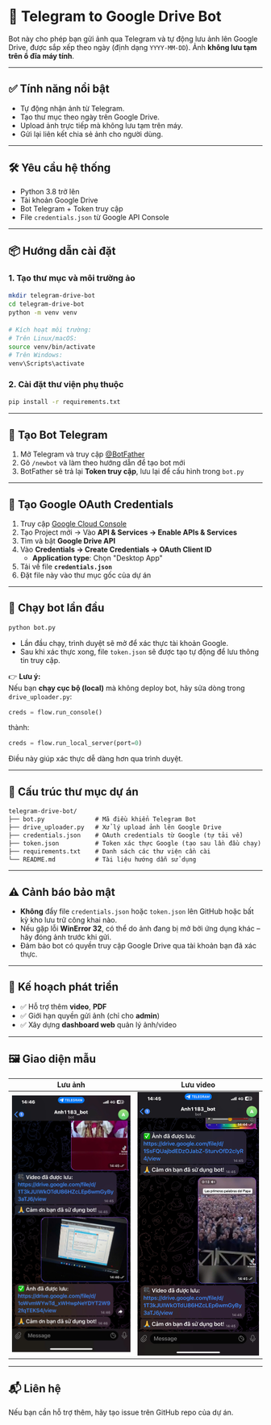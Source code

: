 
# 📸 Telegram to Google Drive Bot

Bot này cho phép bạn gửi ảnh qua Telegram và tự động lưu ảnh lên Google Drive, được sắp xếp theo ngày (định dạng `YYYY-MM-DD`). Ảnh **không lưu tạm trên ổ đĩa máy tính**.

---

## ✅ Tính năng nổi bật

- Tự động nhận ảnh từ Telegram.
- Tạo thư mục theo ngày trên Google Drive.
- Upload ảnh trực tiếp mà không lưu tạm trên máy.
- Gửi lại liên kết chia sẻ ảnh cho người dùng.

---

## 🛠️ Yêu cầu hệ thống

- Python 3.8 trở lên  
- Tài khoản Google Drive  
- Bot Telegram + Token truy cập  
- File `credentials.json` từ Google API Console  

---

## 📦 Hướng dẫn cài đặt

### 1. Tạo thư mục và môi trường ảo
```bash
mkdir telegram-drive-bot
cd telegram-drive-bot
python -m venv venv

# Kích hoạt môi trường:
# Trên Linux/macOS:
source venv/bin/activate
# Trên Windows:
venv\Scripts\activate
```

### 2. Cài đặt thư viện phụ thuộc
```bash
pip install -r requirements.txt
```

---

## 🤖 Tạo Bot Telegram

1. Mở Telegram và truy cập [@BotFather](https://t.me/BotFather)  
2. Gõ `/newbot` và làm theo hướng dẫn để tạo bot mới  
3. BotFather sẽ trả lại **Token truy cập**, lưu lại để cấu hình trong `bot.py`

---

## 🔐 Tạo Google OAuth Credentials

1. Truy cập [Google Cloud Console](https://console.cloud.google.com/)  
2. Tạo Project mới → Vào **API & Services → Enable APIs & Services**  
3. Tìm và bật **Google Drive API**  
4. Vào **Credentials → Create Credentials → OAuth Client ID**
   - **Application type**: Chọn "Desktop App"
5. Tải về file **`credentials.json`**  
6. Đặt file này vào thư mục gốc của dự án

---

## 🚀 Chạy bot lần đầu
```bash
python bot.py
```

- Lần đầu chạy, trình duyệt sẽ mở để xác thực tài khoản Google.
- Sau khi xác thực xong, file `token.json` sẽ được tạo tự động để lưu thông tin truy cập.

👉 **Lưu ý:**  
Nếu bạn **chạy cục bộ (local)** mà không deploy bot, hãy sửa dòng trong `drive_uploader.py`:
```python
creds = flow.run_console()
```
thành:
```python
creds = flow.run_local_server(port=0)
```
Điều này giúp xác thực dễ dàng hơn qua trình duyệt.

---

## 📁 Cấu trúc thư mục dự án

```
telegram-drive-bot/
├── bot.py              # Mã điều khiển Telegram Bot
├── drive_uploader.py   # Xử lý upload ảnh lên Google Drive
├── credentials.json    # OAuth credentials từ Google (tự tải về)
├── token.json          # Token xác thực Google (tạo sau lần đầu chạy)
├── requirements.txt    # Danh sách các thư viện cần cài
└── README.md           # Tài liệu hướng dẫn sử dụng
```

---

## ⚠️ Cảnh báo bảo mật

- **Không** đẩy file `credentials.json` hoặc `token.json` lên GitHub hoặc bất kỳ kho lưu trữ công khai nào.
- Nếu gặp lỗi **WinError 32**, có thể do ảnh đang bị mở bởi ứng dụng khác – hãy đóng ảnh trước khi gửi.
- Đảm bảo bot có quyền truy cập Google Drive qua tài khoản bạn đã xác thực.

---

## 🧩 Kế hoạch phát triển

- ✅ Hỗ trợ thêm **video**, **PDF**
- ✅ Giới hạn quyền gửi ảnh (chỉ cho **admin**)
- ✅ Xây dựng **dashboard web** quản lý ảnh/video

---

## 🖼️ Giao diện mẫu

| Lưu ảnh            | Lưu video           |
|--------------------|---------------------|
| ![Ảnh lưu vào Drive](assets/anh.jpg) | ![Video lưu vào Drive](assets/video.jpg) |

---

## 📬 Liên hệ

Nếu bạn cần hỗ trợ thêm, hãy tạo issue trên GitHub repo của dự án.
